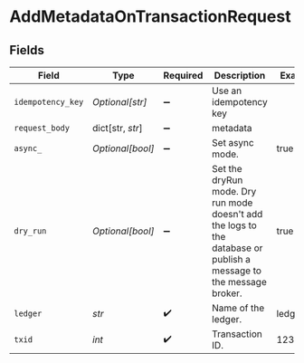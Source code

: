 # AddMetadataOnTransactionRequest


## Fields

| Field                                                                                                              | Type                                                                                                               | Required                                                                                                           | Description                                                                                                        | Example                                                                                                            |
| ------------------------------------------------------------------------------------------------------------------ | ------------------------------------------------------------------------------------------------------------------ | ------------------------------------------------------------------------------------------------------------------ | ------------------------------------------------------------------------------------------------------------------ | ------------------------------------------------------------------------------------------------------------------ |
| `idempotency_key`                                                                                                  | *Optional[str]*                                                                                                    | :heavy_minus_sign:                                                                                                 | Use an idempotency key                                                                                             |                                                                                                                    |
| `request_body`                                                                                                     | dict[str, *str*]                                                                                                   | :heavy_minus_sign:                                                                                                 | metadata                                                                                                           |                                                                                                                    |
| `async_`                                                                                                           | *Optional[bool]*                                                                                                   | :heavy_minus_sign:                                                                                                 | Set async mode.                                                                                                    | true                                                                                                               |
| `dry_run`                                                                                                          | *Optional[bool]*                                                                                                   | :heavy_minus_sign:                                                                                                 | Set the dryRun mode. Dry run mode doesn't add the logs to the database or publish a message to the message broker. | true                                                                                                               |
| `ledger`                                                                                                           | *str*                                                                                                              | :heavy_check_mark:                                                                                                 | Name of the ledger.                                                                                                | ledger001                                                                                                          |
| `txid`                                                                                                             | *int*                                                                                                              | :heavy_check_mark:                                                                                                 | Transaction ID.                                                                                                    | 1234                                                                                                               |